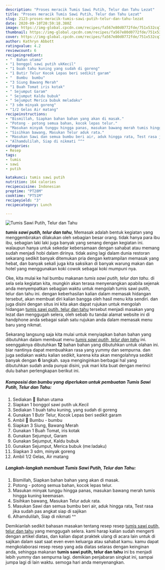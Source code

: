 ```yaml
---
description: "Proses meracik Tumis Sawi Putih, Telur dan Tahu Lezat"
title: "Proses meracik Tumis Sawi Putih, Telur dan Tahu Lezat"
slug: 2123-proses-meracik-tumis-sawi-putih-telur-dan-tahu-lezat
date: 2020-09-10T20:59:18.380Z
image: https://img-global.cpcdn.com/recipes/fa567e80d0772fde/751x532cq70/tumis-sawi-putih-telur-dan-tahu-foto-resep-utama.jpg
thumbnail: https://img-global.cpcdn.com/recipes/fa567e80d0772fde/751x532cq70/tumis-sawi-putih-telur-dan-tahu-foto-resep-utama.jpg
cover: https://img-global.cpcdn.com/recipes/fa567e80d0772fde/751x532cq70/tumis-sawi-putih-telur-dan-tahu-foto-resep-utama.jpg
author: Kathryn Abbott
ratingvalue: 4.2
reviewcount: 6
recipeingredient:
- "  Bahan utama"
- "1 bonggol sawi putih ukKecil"
- "1 buah tahu kuning yang sudah di goreng"
- "1 Butir Telur Kocok Lepas beri sedikit garam"
- "  Bumbu  bumbu"
- "3 Siung Bawang Merah"
- "1 Buah Tomat iris kotak"
- " Sejumput Garam"
- " Sejumput Kaldu bubuk"
- " Sejumput Merica bubuk meladaku"
- "3 sdm minyak goreng"
- "1/2 Gelas Air matang"
recipeinstructions:
- "Bismillah, Siapkan bahan bahan yang akan di masak."
- "Potong - potong semua bahan, kocok lepas telur."
- "Masukan minyak tunggu hingga panas, masukan bawang merah tumis hingga kuning keemasan."
- "Sisihkan bawang, Masukan Telur aduk rata."
- "Masukan Sawi dan semua bumbu beri air, aduk hingga rata, Test rasa jika sudah pas angkat siap di sajikan"
- "Alhamdulilah, Siap di nikmati ^^"
categories:
- Resep
tags:
- tumis
- sawi
- putih

katakunci: tumis sawi putih 
nutrition: 164 calories
recipecuisine: Indonesian
preptime: "PT28M"
cooktime: "PT51M"
recipeyield: "3"
recipecategory: Lunch

---
```



![Tumis Sawi Putih, Telur dan Tahu](https://img-global.cpcdn.com/recipes/fa567e80d0772fde/751x532cq70/tumis-sawi-putih-telur-dan-tahu-foto-resep-utama.jpg)

<b><i>tumis sawi putih, telur dan tahu</i></b>, Memasak adalah bentuk kegiatan yang menggembirakan dilakukan oleh sebagian besar orang. tidak hanya para ibu ibu, sebagian laki laki juga banyak yang senang dengan kegiatan ini. walaupun hanya untuk sekedar kebersamaan dengan sahabat atau memang sudah menjadi hobi dalam dirinya. tidak asing lagi dalam dunia restoran sekarang sedikit banyak ditemukan pria dengan ketrampilan memasak yang hebat, dan banyak sekali juga kita saksikan di banyak warung makan dan hotel yang menggunakan koki cowok sebagai koki mumpuni nya.

Oke, kita mulai ke hal bumbu makanan <i>tumis sawi putih, telur dan tahu</i>. di sela sela kegiatan kita, mungkin akan terasa menyenangkan apabila sejenak anda menyempatkan sebagian waktu untuk mengolah tumis sawi putih, telur dan tahu ini. dengan keberhasilan kalian dalam memasak hidangan tersebut, akan membuat diri kalian bangga oleh hasil menu kita sendiri. dan juga disini dengan situs ini kita akan dapat rujukan untuk mengolah hidangan <u>tumis sawi putih, telur dan tahu</u> tersebut menjadi masakan yang lezat dan menggugah selera, oleh sebab itu tandai alamat website ini di handphone anda sebagai salah satu rujukan anda dalam memasak menu baru yang nikmat.




Sekarang langsung saja kita mulai untuk menyiapkan bahan bahan yang dibutuhkan dalam membuat menu <u><i>tumis sawi putih, telur dan tahu</i></u> ini. seenggaknya dibutuhkan <b>12</b> bahan bahan yang dibutuhkan untuk olahan ini. biar nantinya dapat membuahkan rasa yang yummy dan sempurna. dan juga sediakan waktu kalian sedikit, karena kita akan mengolahnya sedikit banyak dengan <b>6</b> langkah. saya menginginkan berbagai hal yang dibutuhkan sudah anda punyai disini, yuk mari kita buat dengan merinci dulu bahan perlengkapan berikut ini.

<!--inarticleads1-->

##### Komposisi dan bumbu yang diperlukan untuk pembuatan Tumis Sawi Putih, Telur dan Tahu:

1. Sediakan  🍃 Bahan utama
1. Siapkan 1 bonggol sawi putih uk.Kecil
1. Sediakan 1 buah tahu kuning, yang sudah di goreng
1. Gunakan 1 Butir Telur, Kocok Lepas beri sedikit garam
1. Ambil  🌾 Bumbu - bumbu
1. Siapkan 3 Siung, Bawang Merah
1. Gunakan 1 Buah Tomat, iris kotak
1. Gunakan  Sejumput, Garam
1. Gunakan  Sejumput, Kaldu bubuk
1. Gunakan  Sejumput, Merica bubuk (me:ladaku)
1. Siapkan 3 sdm, minyak goreng
1. Ambil 1/2 Gelas, Air matang




<!--inarticleads2-->

##### Langkah-langkah membuat Tumis Sawi Putih, Telur dan Tahu:

1. Bismillah, Siapkan bahan bahan yang akan di masak.
1. Potong - potong semua bahan, kocok lepas telur.
1. Masukan minyak tunggu hingga panas, masukan bawang merah tumis hingga kuning keemasan.
1. Sisihkan bawang, Masukan Telur aduk rata.
1. Masukan Sawi dan semua bumbu beri air, aduk hingga rata, Test rasa jika sudah pas angkat siap di sajikan
1. Alhamdulilah, Siap di nikmati ^^




Demikianlah sedikit bahasan masakan tentang resep resep <u>tumis sawi putih, telur dan tahu</u> yang menggugah selera. kami harap kalian sudah mengerti dengan artikel diatas, dan kalian dapat praktek ulang di acara lain untuk di sajikan dalam saat saat even even keluarga atau sahabat kamu. kamu dapat mengkolaborasi resep resep yang ada diatas selaras dengan keinginan anda, sehingga makanan <b>tumis sawi putih, telur dan tahu</b> ini bs menjadi lebih yummy dan sempurna lagi. demikian penjabaran singkat ini, sampai jumpa lagi di lain waktu. semoga hari anda menyenangkan.
